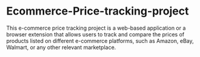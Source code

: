 # Ecommerce-Price-tracking-project
This e-commerce price tracking project is a web-based application or a browser extension that allows users to track and compare the prices of products listed on different e-commerce platforms, such as Amazon, eBay, Walmart, or any other relevant marketplace.
